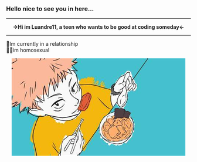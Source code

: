 ### Hello nice to see you in here...

<hr>
<p align="center"> <b> →Hi im Luandre11, a teen who wants to be good at coding someday← </b> </p>
<hr>
 
🥰Im currently in a relationship 
<br>
🏳️‍🌈im homosexual


<p align="center">
<img src="https://github.com/Luandre11/Luandre11/blob/main/images/ending_jujutsu.jpeg" alt="dumbImage">
</p>
